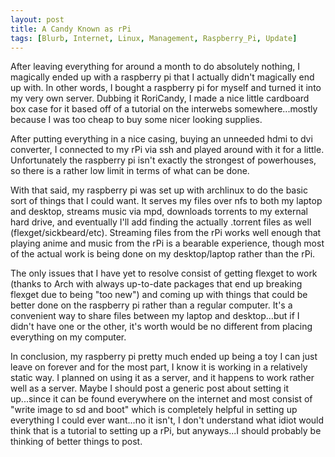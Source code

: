 ```yaml
---
layout: post
title: A Candy Known as rPi
tags: [Blurb, Internet, Linux, Management, Raspberry_Pi, Update]
---
```


After leaving everything for around a month to do absolutely nothing, I magically ended up with a raspberry pi that I actually didn't magically end up with. In other words, I bought a raspberry pi for myself and turned it into my very own server. Dubbing it RoriCandy, I made a nice little cardboard box case for it based off of a tutorial on the interwebs somewhere...mostly because I was too cheap to buy some nicer looking supplies.

After putting everything in a nice casing, buying an unneeded hdmi to dvi converter, I connected to my rPi via ssh and played around with it for a little. Unfortunately the raspberry pi isn't exactly the strongest of powerhouses, so there is a rather low limit in terms of what can be done.

With that said, my raspberry pi was set up with archlinux to do the basic sort of things that I could want. It serves my files over nfs to both my laptop and desktop, streams music via mpd, downloads torrents to my external hard drive, and eventually I'll add finding the actually .torrent files as well (flexget/sickbeard/etc). Streaming files from the rPi works well enough that playing anime and music from the rPi is a bearable experience, though most of the actual work is being done on my desktop/laptop rather than the rPi.

The only issues that I have yet to resolve consist of getting flexget to work (thanks to Arch with always up-to-date packages that end up breaking flexget due to being "too new") and coming up with things that could be better done on the raspberry pi rather than a regular computer. It's a convenient way to share files between my laptop and desktop...but if I didn't have one or the other, it's worth would be no different from placing everything on my computer.

In conclusion, my raspberry pi pretty much ended up being a toy I can just leave on forever and for the most part, I know it is working in a relatively static way. I planned on using it as a server, and it happens to work rather well as a server. Maybe I should post a generic post about setting it up...since it can be found everywhere on the internet and most consist of "write image to sd and boot" which is completely helpful in setting up everything I could ever want...no it isn't, I don't understand what idiot would think that is a tutorial to setting up a rPi, but anyways...I should probably be thinking of better things to post.
